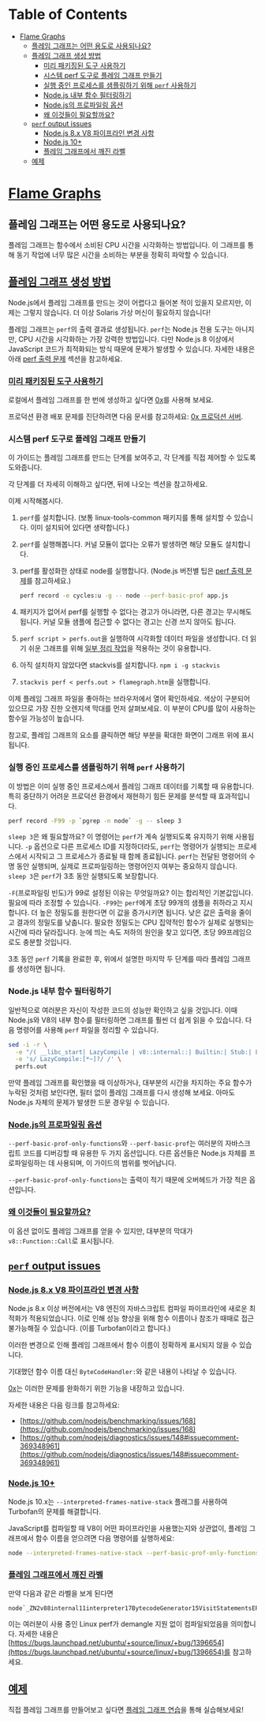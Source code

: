 # Table of Contents

- [Flame Graphs](#flame-graphs)
  - [플레임 그래프는 어떤 용도로 사용되나요?](#플레임-그래프는-어떤-용도로-사용되나요)
  - [플레임 그래프 생성 방법](#플레임-그래프-생성-방법)
    - [미리 패키징된 도구 사용하기](#미리-패키징된-도구-사용하기)
    - [시스템 perf 도구로 플레임 그래프 만들기](#시스템-perf-도구로-플레임-그래프-만들기)
    - [실행 중인 프로세스를 샘플링하기 위해 `perf` 사용하기](#실행-중인-프로세스를-샘플링하기-위해-perf-사용하기)
    - [Node.js 내부 함수 필터링하기](#nodejs-내부-함수-필터링하기)
    - [Node.js의 프로파일링 옵션](#nodejs의-프로파일링-옵션)
    - [왜 이것들이 필요할까요?](#왜-이것들이-필요할까요)
  - [`perf` output issues](#perf-output-issues)
    - [Node.js 8.x V8 파이프라인 변경 사항](#nodejs-8x-v8-파이프라인-변경-사항)
    - [Node.js 10+](#nodejs-10)
    - [플레임 그래프에서 깨진 라벨](#플레임-그래프에서-깨진-라벨)
  - [예제](#예제)

# [Flame Graphs](https://nodejs.org/en/learn/modules/publishing-a-package#flame-graphs)





## 플레임 그래프는 어떤 용도로 사용되나요?

플레임 그래프는 함수에서 소비된 CPU 시간을 시각화하는 방법입니다. 이 그래프를 통해 동기 작업에 너무 많은 시간을 소비하는 부분을 정확히 파악할 수 있습니다.


## [플레임 그래프 생성 방법](https://nodejs.org/en/learn/modules/publishing-a-package#how-to-create-a-flame-graph)

Node.js에서 플레임 그래프를 만드는 것이 어렵다고 들어본 적이 있을지 모르지만, 이제는 그렇지 않습니다. 더 이상 Solaris 가상 머신이 필요하지 않습니다!

플레임 그래프는 `perf`의 출력 결과로 생성됩니다. `perf`는 Node.js 전용 도구는 아니지만, CPU 시간을 시각화하는 가장 강력한 방법입니다. 다만 Node.js 8 이상에서 JavaScript 코드가 최적화되는 방식 때문에 문제가 발생할 수 있습니다. 자세한 내용은 아래 [perf 출력 문제](https://nodejs.org/en/learn/modules/publishing-a-package#perf-output-issues) 섹션을 참고하세요.


### [미리 패키징된 도구 사용하기](https://nodejs.org/en/learn/modules/publishing-a-package#use-a-pre-packaged-tool)

로컬에서 플레임 그래프를 한 번에 생성하고 싶다면 [0x](https://www.npmjs.com/package/0x)를 사용해 보세요.

프로덕션 환경 배포 문제를 진단하려면 다음 문서를 참고하세요: [0x 프로덕션 서버](https://github.com/davidmarkclements/0x/blob/master/docs/production-servers.md).


### 시스템 perf 도구로 플레임 그래프 만들기

이 가이드는 플레임 그래프를 만드는 단계를 보여주고, 각 단계를 직접 제어할 수 있도록 도와줍니다.

각 단계를 더 자세히 이해하고 싶다면, 뒤에 나오는 섹션을 참고하세요.

이제 시작해봅시다.

1. `perf`를 설치합니다. (보통 linux-tools-common 패키지를 통해 설치할 수 있습니다. 이미 설치되어 있다면 생략합니다.)
   
2. `perf`를 실행해봅니다. 커널 모듈이 없다는 오류가 발생하면 해당 모듈도 설치합니다.
   
3. perf를 활성화한 상태로 node를 실행합니다. (Node.js 버전별 팁은 [perf 출력 문제](https://nodejs.org/en/learn/modules/publishing-a-package#perf-output-issues)를 참고하세요.)
   
    ```bash
    perf record -e cycles:u -g -- node --perf-basic-prof app.js
    ```
   
4. 패키지가 없어서 perf를 실행할 수 없다는 경고가 아니라면, 다른 경고는 무시해도 됩니다. 커널 모듈 샘플에 접근할 수 없다는 경고는 신경 쓰지 않아도 됩니다.
   
5. `perf script > perfs.out`을 실행하여 시각화할 데이터 파일을 생성합니다. 더 읽기 쉬운 그래프를 위해 [일부 정리 작업](https://nodejs.org/en/learn/modules/publishing-a-package#filtering-out-nodejs-internal-functions)을 적용하는 것이 유용합니다.
   
6. 아직 설치하지 않았다면 stackvis를 설치합니다. `npm i -g stackvis`
   
7. `stackvis perf < perfs.out > flamegraph.htm`을 실행합니다.

이제 플레임 그래프 파일을 좋아하는 브라우저에서 열어 확인하세요. 색상이 구분되어 있으므로 가장 진한 오렌지색 막대를 먼저 살펴보세요. 이 부분이 CPU를 많이 사용하는 함수일 가능성이 높습니다.

참고로, 플레임 그래프의 요소를 클릭하면 해당 부분을 확대한 화면이 그래프 위에 표시됩니다.


### 실행 중인 프로세스를 샘플링하기 위해 `perf` 사용하기

이 방법은 이미 실행 중인 프로세스에서 플레임 그래프 데이터를 기록할 때 유용합니다. 특히 중단하기 어려운 프로덕션 환경에서 재현하기 힘든 문제를 분석할 때 효과적입니다.

```bash
perf record -F99 -p `pgrep -n node` -g -- sleep 3
```

`sleep 3`은 왜 필요할까요? 이 명령어는 `perf`가 계속 실행되도록 유지하기 위해 사용됩니다. `-p` 옵션으로 다른 프로세스 ID를 지정하더라도, `perf`는 명령어가 실행되는 프로세스에서 시작되고 그 프로세스가 종료될 때 함께 종료됩니다. `perf`는 전달된 명령어의 수명 동안 실행되며, 실제로 프로파일링하는 명령어인지 여부는 중요하지 않습니다. `sleep 3`은 `perf`가 3초 동안 실행되도록 보장합니다.

`-F`(프로파일링 빈도)가 99로 설정된 이유는 무엇일까요? 이는 합리적인 기본값입니다. 필요에 따라 조정할 수 있습니다. `-F99`는 `perf`에게 초당 99개의 샘플을 취하라고 지시합니다. 더 높은 정밀도를 원한다면 이 값을 증가시키면 됩니다. 낮은 값은 출력을 줄이고 결과의 정밀도를 낮춥니다. 필요한 정밀도는 CPU 집약적인 함수가 실제로 실행되는 시간에 따라 달라집니다. 눈에 띄는 속도 저하의 원인을 찾고 있다면, 초당 99프레임으로도 충분할 것입니다.

3초 동안 `perf` 기록을 완료한 후, 위에서 설명한 마지막 두 단계를 따라 플레임 그래프를 생성하면 됩니다.


### Node.js 내부 함수 필터링하기

일반적으로 여러분은 자신이 작성한 코드의 성능만 확인하고 싶을 것입니다. 이때 Node.js와 V8의 내부 함수를 필터링하면 그래프를 훨씬 더 쉽게 읽을 수 있습니다. 다음 명령어를 사용해 `perf` 파일을 정리할 수 있습니다.

```bash
sed -i -r \
  -e "/( __libc_start| LazyCompile | v8::internal::| Builtin:| Stub:| LoadIC:|\[unknown\]| LoadPolymorphicIC:)/d" \
  -e 's/ LazyCompile:[*~]?/ /' \
  perfs.out
```

만약 플레임 그래프를 확인했을 때 이상하거나, 대부분의 시간을 차지하는 주요 함수가 누락된 것처럼 보인다면, 필터 없이 플레임 그래프를 다시 생성해 보세요. 아마도 Node.js 자체의 문제가 발생한 드문 경우일 수 있습니다.


### [Node.js의 프로파일링 옵션](https://nodejs.org/en/learn/modules/publishing-a-package#nodejss-profiling-options)

`--perf-basic-prof-only-functions`와 `--perf-basic-prof`는 여러분의 자바스크립트 코드를 디버깅할 때 유용한 두 가지 옵션입니다. 다른 옵션들은 Node.js 자체를 프로파일링하는 데 사용되며, 이 가이드의 범위를 벗어납니다.

`--perf-basic-prof-only-functions`는 출력이 적기 때문에 오버헤드가 가장 적은 옵션입니다.


### [왜 이것들이 필요할까요?](https://nodejs.org/en/learn/modules/publishing-a-package#why-do-i-need-them-at-all)

이 옵션 없이도 플레임 그래프를 얻을 수 있지만, 대부분의 막대가 `v8::Function::Call`로 표시됩니다.


## [`perf` output issues](https://nodejs.org/en/learn/modules/publishing-a-package#perf-output-issues)





### [Node.js 8.x V8 파이프라인 변경 사항](https://nodejs.org/en/learn/modules/publishing-a-package#nodejs-8x-v8-pipeline-changes)

Node.js 8.x 이상 버전에서는 V8 엔진의 자바스크립트 컴파일 파이프라인에 새로운 최적화가 적용되었습니다. 이로 인해 성능 향상을 위해 함수 이름이나 참조가 때때로 접근 불가능해질 수 있습니다. (이를 Turbofan이라고 합니다.)

이러한 변경으로 인해 플레임 그래프에서 함수 이름이 정확하게 표시되지 않을 수 있습니다.

기대했던 함수 이름 대신 `ByteCodeHandler:`와 같은 내용이 나타날 수 있습니다.

[0x](https://www.npmjs.com/package/0x)는 이러한 문제를 완화하기 위한 기능을 내장하고 있습니다.

자세한 내용은 다음 링크를 참고하세요:

-   [https://github.com/nodejs/benchmarking/issues/168](https://github.com/nodejs/benchmarking/issues/168)
-   [https://github.com/nodejs/diagnostics/issues/148#issuecomment-369348961](https://github.com/nodejs/diagnostics/issues/148#issuecomment-369348961)


### [Node.js 10+](https://nodejs.org/en/learn/modules/publishing-a-package#nodejs-10)

Node.js 10.x는 `--interpreted-frames-native-stack` 플래그를 사용하여 Turbofan의 문제를 해결합니다.

JavaScript를 컴파일할 때 V8이 어떤 파이프라인을 사용했는지와 상관없이, 플레임 그래프에서 함수 이름을 얻으려면 다음 명령어를 실행하세요:

```bash
node --interpreted-frames-native-stack --perf-basic-prof-only-functions
```


### [플레임 그래프에서 깨진 라벨](https://nodejs.org/en/learn/modules/publishing-a-package#broken-labels-in-the-flame-graph)

만약 다음과 같은 라벨을 보게 된다면

```
node`_ZN2v88internal11interpreter17BytecodeGenerator15VisitStatementsEPNS0_8ZoneListIPNS0_9StatementEEE
```

이는 여러분이 사용 중인 Linux perf가 demangle 지원 없이 컴파일되었음을 의미합니다. 자세한 내용은 [https://bugs.launchpad.net/ubuntu/+source/linux/+bug/1396654](https://bugs.launchpad.net/ubuntu/+source/linux/+bug/1396654)를 참고하세요.


## [예제](https://nodejs.org/en/learn/modules/publishing-a-package#examples)

직접 플레임 그래프를 만들어보고 싶다면 [플레임 그래프 연습](https://github.com/naugtur/node-example-flamegraph)을 통해 실습해보세요!


